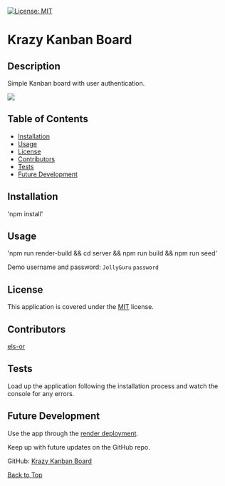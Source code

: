 [![License: MIT](https://img.shields.io/badge/License-MIT-yellow.svg)](https://opensource.org/licenses/MIT)

# Krazy Kanban Board

## Description

Simple Kanban board with user authentication.

![](screenshot.jpg)

## Table of Contents

- [Installation](#installation)
- [Usage](#usage)
- [License](#license)
- [Contributors](#contributors)
- [Tests](#tests)
- [Future Development](#future-development)

## Installation

'npm install'

## Usage

'npm run render-build && cd server && npm run build && npm run seed'

Demo username and password:
`JollyGuru`
`password`

## License

This application is covered under the [MIT](https://opensource.org/licenses/MIT) license.

## Contributors

[els-or](https://github.com/els-or)

## Tests

Load up the application following the installation process and watch the console for any errors.

## Future Development

Use the app through the [render deployment](https://kanban-board-2px5.onrender.com/).

Keep up with future updates on the GitHub repo.

GitHub: [Krazy Kanban Board](https://github.com/els-or/Kanban_board)

[Back to Top](#Krazy-Kanban-Board)
